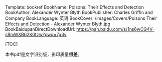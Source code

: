 Template: bookref
BookName: Poisons: Their Effects and Detection
BookAuthor: Alexander Wynter Blyth
BookPublisher: Charles Griffin and Company
BookLanguage: 英语
BookCover: /images/Covers/Poisons Their Effects and Detection - Alexander Wynter Blyth.jpg
BookBaidupanDirectDownloadUrl: https://pan.baidu.com/s/1ns6wCG4V-sRmWXB62K0tzw?pwd=7g3v 


[TOC]

本书pdf是文字识别版，影印质量**很差**。
